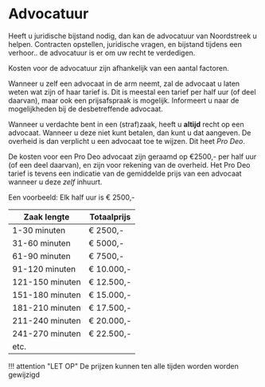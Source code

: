 # Advocatuur

Heeft u juridische bijstand nodig, dan kan de advocatuur van Noordstreek u helpen.
Contracten opstellen, juridische vragen, en bijstand tijdens een verhoor.. de advocatuur is er om uw recht te verdedigen.

Kosten voor de advocatuur zijn afhankelijk van een aantal factoren.

Wanneer u zelf een advocaat in de arm neemt, zal de advocaat u laten weten wat zijn of haar tarief is. Dit is meestal een tarief per half uur (of deel daarvan), maar ook een prijsafspraak is mogelijk. Informeert u naar de mogelijkheden bij de desbetreffende advocaat.

Wanneer u verdachte bent in een (straf)zaak, heeft u **altijd** recht op een advocaat. Wanneer u deze niet kunt betalen, dan kunt u dat aangeven. De overheid is dan verplicht u een advocaat toe te wijzen. Dit heet *Pro Deo*.

De kosten voor een Pro Deo advocaat zijn geraamd op €2500,- per half uur (of een deel daarvan), en zijn voor rekening van de overheid. Het Pro Deo tarief is tevens een indicatie van de gemiddelde prijs van een advocaat wanneer u deze *zelf* inhuurt.

Een voorbeeld:
Elk half uur is € 2500,-

| Zaak lengte | Totaalprijs |
|---|---|
|1-30 minuten| € 2500,-|
|31-60 minuten | € 5000,-|
|61-90 minuten | € 7500,- |
|91-120 minuten | € 10.000,- |
|121-150 minuten | € 12.500,- |
|151-180 minuten | € 15.000,- |
|181-210 minuten | € 17.500,- |
|211-240 minuten | € 20.000,- |
|241-270 minuten | € 22.500,- |
|etc. |  |

!!! attention "LET OP"
    De prijzen kunnen ten alle tijden worden worden gewijzigd
